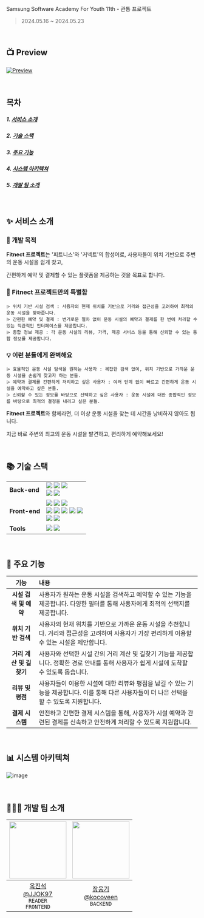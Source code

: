 Samsung Software Academy For Youth 11th - 관통 프로젝트

> 2024.05.16 ~ 2024.05.23

<br>

## 📺 Preview

[![Preview](https://github.com/JJOK97/Fitnect/assets/133585698/80fbe409-b7b1-4d0b-bf4f-c56f8c9c0191)](https://github.com/JJOK97/Fitnect/assets/133585698/80fbe409-b7b1-4d0b-bf4f-c56f8c9c0191)

<br>

## 목차

##### 1. [**서비스 소개**](#-서비스-소개)
##### 2. [**기술 스택**](#-기술-스택)
##### 3. [**주요 기능**](#-주요-기능)
##### 4. [**시스템 아키텍쳐**](#-시스템-아키텍쳐)
##### 5. [**개발 팀 소개**](#-개발-팀-소개)

<br>

## ✨ 서비스 소개

### 📖 개발 목적
**Fitnect 프로젝트**는 '피트니스'와 '커넥트'의 합성어로, 사용자들이 위치 기반으로 주변의 운동 시설을 쉽게 찾고, 

간편하게 예약 및 결제할 수 있는 플랫폼을 제공하는 것을 목표로 합니다.

### 🌟 Fitnect 프로젝트만의 특별함
    ⩥ 위치 기반 시설 검색 : 사용자의 현재 위치를 기반으로 거리와 접근성을 고려하여 최적의 운동 시설을 찾아줍니다.
    ⩥ 간편한 예약 및 결제 : 번거로운 절차 없이 운동 시설의 예약과 결제를 한 번에 처리할 수 있는 직관적인 인터페이스를 제공합니다.
    ⩥ 종합 정보 제공 : 각 운동 시설의 리뷰, 가격, 제공 서비스 등을 통해 신뢰할 수 있는 통합 정보를 제공합니다.
    
### 💡 이런 분들에게 완벽해요
    ⩥ 효율적인 운동 시설 탐색을 원하는 사용자 : 복잡한 검색 없이, 위치 기반으로 가까운 운동 시설을 손쉽게 찾고자 하는 분들.
    ⩥ 예약과 결제를 간편하게 처리하고 싶은 사용자 : 여러 단계 없이 빠르고 간편하게 운동 시설을 예약하고 싶은 분들.
    ⩥ 신뢰할 수 있는 정보를 바탕으로 선택하고 싶은 사용자 : 운동 시설에 대한 종합적인 정보를 바탕으로 최적의 결정을 내리고 싶은 분들.

**Fitnect 프로젝트**와 함께라면, 더 이상 운동 시설을 찾는 데 시간을 낭비하지 않아도 됩니다. 

지금 바로 주변의 최고의 운동 시설을 발견하고, 편리하게 예약해보세요!

<br>

## 📚 기술 스택
<table>
    <tr>
        <td><b>Back-end</b></td>
        <td><img src="https://img.shields.io/badge/Java-17-007396?style=flat&logo=Java&logoColor=white"/>
            <img src="https://img.shields.io/badge/Spring Boot-3.3.1-6DB33F?style=flat-square&logo=Spring Boot&logoColor=white"/>
            <img src="https://img.shields.io/badge/Spring Security-5.7.1-6DB33F?style=flat-square&logo=Spring Security&logoColor=white"/>
            <br>
            <img src="https://img.shields.io/badge/MySQL-8.0.38-4479A1?style=flat-square&logo=MySQL&logoColor=white"/>
            <img src="https://img.shields.io/badge/JWT-0.11.5-000000?style=flat-square&logo=JSON Web Tokens&logoColor=white"/>
        </td>
    </tr>
    <tr>
        <td><b>Front-end</b></td>
        <td> 
            <img src="https://img.shields.io/badge/Vue.js-3.4.29-4FC08D?style=flat-square&logo=Vue.js&logoColor=white"/>
            <img src="https://img.shields.io/badge/Node-14.21.3-339933?style=flat-square&logo=Node.js&logoColor=white"/>
            <img src="https://img.shields.io/badge/Node.js-14.21.3-339933?style=flat-square&logo=Node.js&logoColor=white"/>
            <br>
            <img src="https://img.shields.io/badge/Pinia-2.1.7-FFA500?style=flat-square&logo=Pinia&logoColor=white"/>
            <img src="https://img.shields.io/badge/npm-6.14.18-CB3837?style=flat-square&logo=npm&logoColor=white"/>
            <img src="https://img.shields.io/badge/JavaScript-F7DF1E?style=flat-square&logo=JavaScript&logoColor=black"/>
            <img src="https://img.shields.io/badge/HTML5-E34F26?style=flat-square&logo=HTML5&logoColor=white"/>
            <img src="https://img.shields.io/badge/CSS3-1572B6?style=flat-square&logo=CSS3&logoColor=white"/>
            <br>
            <img src="https://img.shields.io/badge/Kakao API-1.39.29-FFCD00?style=flat-square&logo=Kakao&logoColor=white"/>
            <img src="https://img.shields.io/badge/Tmap API-1.0.18-01A2ED?style=flat-square&logo=SKTelecom&logoColor=white"/>
        </td>
    </tr>
        <td><b>Tools</b></td>
        <td>
            <img src="https://img.shields.io/badge/Notion-333333?style=flat-square&logo=Notion&logoColor=white"/>
            <img src="https://img.shields.io/badge/GitHub-FCA121?style=flat-square&logo=GitHub&logoColor=white"/>
        </td>
    </tr>
</table>

<br>

## 🚀 주요 기능
|          기능          | 내용                                                                                                                      |
| :--------------------: | :------------------------------------------------------------------------------------------------------------------------ |
| **시설 검색 및 예약**  | 사용자가 원하는 운동 시설을 검색하고 예약할 수 있는 기능을 제공합니다. 다양한 필터를 통해 사용자에게 최적의 선택지를 제공합니다.  |
| **위치 기반 검색**     | 사용자의 현재 위치를 기반으로 가까운 운동 시설을 추천합니다. 거리와 접근성을 고려하여 사용자가 가장 편리하게 이용할 수 있는 시설을 제안합니다. |
| **거리 계산 및 길찾기** | 사용자와 선택한 시설 간의 거리 계산 및 길찾기 기능을 제공합니다. 정확한 경로 안내를 통해 사용자가 쉽게 시설에 도착할 수 있도록 돕습니다. |
| **리뷰 및 평점**       | 사용자들이 이용한 시설에 대한 리뷰와 평점을 남길 수 있는 기능을 제공합니다. 이를 통해 다른 사용자들이 더 나은 선택을 할 수 있도록 지원합니다.  |
| **결제 시스템**        | 안전하고 간편한 결제 시스템을 통해, 사용자가 시설 예약과 관련된 결제를 신속하고 안전하게 처리할 수 있도록 지원합니다.                         |

<br>

## 📊 시스템 아키텍쳐
![image](https://github.com/user-attachments/assets/b87aa5b0-265f-411f-8b61-98b410f1f1c2)


<br>

## 👨🏻‍💻 개발 팀 소개

| <img src="https://avatars.githubusercontent.com/u/133585698?v=4" width="150" height="150"/> | <img src="https://avatars.githubusercontent.com/u/79296295?v=4" width="150" height="150"/> |
| :----------------------------------------------------------------------------------------: | :-----------------------------------------------------------------------------------------: | 
|          [옥진석<br>@JJOK97](https://github.com/JJOK97)<br/>`READER`<br>`FRONTEND`          |           [장웅기<br>@kocoveen](https://github.com/kocoveen)<br/>`BACKEND` <br>         |

<br />
<div id="8"></div>
